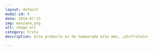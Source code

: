 ```yaml
---
layout: default
modal-id: 6
date: 2014-07-15
img: manzana.png
alt: image-alt
category: Fruta
description: Este producto es de temporada este mes, ¡disfrútalo!

---
```

